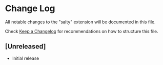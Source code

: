 # Change Log

All notable changes to the "salty" extension will be documented in this file.

Check [Keep a Changelog](http://keepachangelog.com/) for recommendations on how to structure this file.

## [Unreleased]

- Initial release
